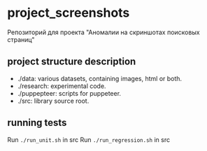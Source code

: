# project_screenshots
Репозиторий для проекта "Аномалии на скриншотах поисковых страниц"

## project structure description
* ./data: various datasets, containing images, html or both.
* ./research: experimental code.
* ./puppepteer: scripts for puppeteer.
* ./src: library source root.

## running tests

Run ```./run_unit.sh``` in src
Run ```./run_regression.sh``` in src
